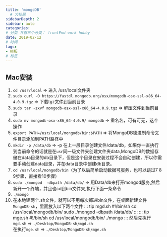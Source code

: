 ```yaml
---
title: 'mongoDB'
  # 大标题
sidebarDepth: 2
sidebar: auto
categories:
# 分类 共有三个分类： frontEnd work hobby
date: 2019-02-12
# 时间
tags:
- 模板
# 标签
---
```


## Mac安装

1. `cd /usr/local` => 进入 /usr/local文件夹
2. `sudo curl -O https://fastdl.mongodb.org/osx/mongodb-osx-ssl-x86_64-4.0.9.tgz` => 下载tgz文件到当前目录
3. `sudo tar -zxvf mongodb-osx-ssl-x86_64-4.0.9.tgz` => 解压文件到当前目录
4. `sudo mv mongodb-osx-x86_64-4.0.9/ mongodb` => 重名名，可有可无，这个操作
5. `export PATH=/usr/local/mongodb/bin:$PATH` => 将MongoDB德进制命令文件目录添加到PATH路径中
6. `mkdir -p /data/db` => -p 在上一层目录创建文件/data/db，如果你一直执行到当前命令的话就是在`usr`同一级文件夹创建文件夹data,MongoDB的数据存储在data目录的db目录下，但是这个目录在安装过程不会自动创建，所以你需要手动创建data目录，并在data目录中创建db目录。
7. `cd /usr/local/mongodb/bin`（为了以后简单启动数据可服务，也可以跳过7 8 9步骤，直接看10步骤）
8. `sudo ./mongod  -dbpath /data/db/` => 用Data/db来打开mongod服务,然后新开一个终端，并且也cd到bin文件夹,执行下面一条命令
9. `./mongo`
10. 在本地建两个.sh文件，就可以不用每次都进bin文件，在桌面新建文件`MongoDB-sh`，里面放入以下两个文件
::: tip mgd.sh
#!/bin/sh
cd /usr/local/mongodb/bin/
sudo ./mongod  -dbpath /data/db/
:::
::: tip mge.sh
#!/bin/sh
cd /usr/local/mongodb/bin/
./mongo
:::
然后先执行`mgd.sh` => `./Desktop/MongoDB-sh/mgd.sh`<br/>
在执行`mge.sh` => `./Desktop/MongoDB-sh/mge.sh`<br/>
<!-- 超链接 [文本](URL) -->
<!-- ../../.vuepress/public/line-height.png) -->
<!-- 图片 ![](url) -->

